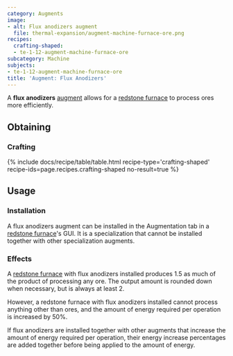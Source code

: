 ```yaml
---
category: Augments
image:
- alt: Flux anodizers augment
  file: thermal-expansion/augment-machine-furnace-ore.png
recipes:
  crafting-shaped:
  - te-1-12-augment-machine-furnace-ore
subcategory: Machine
subjects:
- te-1-12-augment-machine-furnace-ore
title: 'Augment: Flux Anodizers'
---
```


A **flux anodizers** [augment](../augments/) allows for a [redstone
furnace](../redstone-furnace/) to process ores more efficiently.


Obtaining
---------

### Crafting
{% include docs/recipe/table/table.html recipe-type='crafting-shaped' recipe-ids=page.recipes.crafting-shaped no-result=true %}


Usage
-----

### Installation
A flux anodizers augment can be installed in the Augmentation tab in a [redstone
furnace](../redstone-furnace/)'s GUI. It is a specialization that cannot be
installed together with other specialization augments.

### Effects
A [redstone furnace](../redstone-furnace/) with flux anodizers installed
produces 1.5 as much of the product of processing any ore. The output amount is
rounded down when necessary, but is always at least 2.

However, a redstone furnace with flux anodizers installed cannot process
anything other than ores, and the amount of energy required per operation is
increased by 50%.

If flux anodizers are installed together with other augments that increase the
amount of energy required per operation, their energy increase percentages are
added together before being applied to the amount of energy.
